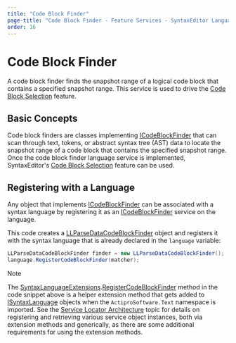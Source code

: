```yaml
---
title: "Code Block Finder"
page-title: "Code Block Finder - Feature Services - SyntaxEditor Language Creation Guide"
order: 16
---
```

# Code Block Finder

A code block finder finds the snapshot range of a logical code block that contains a specified snapshot range.  This service is used to drive the [Code Block Selection](../../user-interface/editor-view/code-block-selection.md) feature.

## Basic Concepts

Code block finders are classes implementing [ICodeBlockFinder](xref:ActiproSoftware.Text.Analysis.ICodeBlockFinder) that can scan through text, tokens, or abstract syntax tree (AST) data to locate the snapshot range of a code block that contains the specified snapshot range.  Once the code block finder language service is implemented, SyntaxEditor's [Code Block Selection](../../user-interface/editor-view/code-block-selection.md) feature can be used.

## Registering with a Language

Any object that implements [ICodeBlockFinder](xref:ActiproSoftware.Text.Analysis.ICodeBlockFinder) can be associated with a syntax language by registering it as an [ICodeBlockFinder](xref:ActiproSoftware.Text.Analysis.ICodeBlockFinder) service on the language.

This code creates a [LLParseDataCodeBlockFinder](xref:ActiproSoftware.Text.Analysis.Implementation.LLParseDataCodeBlockFinder) object and registers it with the syntax language that is already declared in the `language` variable:

```csharp
LLParseDataCodeBlockFinder finder = new LLParseDataCodeBlockFinder();
language.RegisterCodeBlockFinder(matcher);
```

> [!NOTE]
> The [SyntaxLanguageExtensions](xref:ActiproSoftware.Text.SyntaxLanguageExtensions).[RegisterCodeBlockFinder](xref:ActiproSoftware.Text.SyntaxLanguageExtensions.RegisterCodeBlockFinder*) method in the code snippet above is a helper extension method that gets added to [ISyntaxLanguage](xref:ActiproSoftware.Text.ISyntaxLanguage) objects when the `ActiproSoftware.Text` namespace is imported.  See the [Service Locator Architecture](../service-locator-architecture.md) topic for details on registering and retrieving various service object instances, both via extension methods and generically, as there are some additional requirements for using the extension methods.
